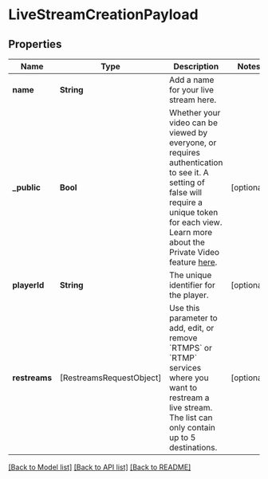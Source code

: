 # LiveStreamCreationPayload

## Properties
Name | Type | Description | Notes
------------ | ------------- | ------------- | -------------
**name** | **String** | Add a name for your live stream here. | 
**_public** | **Bool** | Whether your video can be viewed by everyone, or requires authentication to see it. A setting of false will require a unique token for each view. Learn more about the Private Video feature [here](https://docs.api.video/delivery/video-privacy-access-management). | [optional] 
**playerId** | **String** | The unique identifier for the player. | [optional] 
**restreams** | [RestreamsRequestObject] | Use this parameter to add, edit, or remove &#x60;RTMPS&#x60; or &#x60;RTMP&#x60; services where you want to restream a live stream. The list can only contain up to 5 destinations. | [optional] 

[[Back to Model list]](../README.md#documentation-for-models) [[Back to API list]](../README.md#documentation-for-api-endpoints) [[Back to README]](../README.md)



